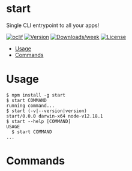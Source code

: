 start
=====

Single CLI entrypoint to all your apps!

[![oclif](https://img.shields.io/badge/cli-oclif-brightgreen.svg)](https://oclif.io)
[![Version](https://img.shields.io/npm/v/start.svg)](https://npmjs.org/package/start)
[![Downloads/week](https://img.shields.io/npm/dw/start.svg)](https://npmjs.org/package/start)
[![License](https://img.shields.io/npm/l/start.svg)](https://github.com/stephengeller/start/blob/master/package.json)

<!-- toc -->
* [Usage](#usage)
* [Commands](#commands)
<!-- tocstop -->
# Usage
<!-- usage -->
```sh-session
$ npm install -g start
$ start COMMAND
running command...
$ start (-v|--version|version)
start/0.0.0 darwin-x64 node-v12.18.1
$ start --help [COMMAND]
USAGE
  $ start COMMAND
...
```
<!-- usagestop -->
# Commands
<!-- commands -->

<!-- commandsstop -->
